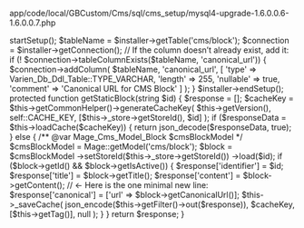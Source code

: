app/code/local/GBCustom/Cms/sql/cms_setup/mysql4-upgrade-1.6.0.0.6-1.6.0.0.7.php
<?php
/**
 * Upgrade script: add `canonical_url` column to the `cms_block` table
 * (from module version 1.6.0.0.6 → 1.6.0.0.7)
 */
$installer = $this;
$installer->startSetup();

$tableName  = $installer->getTable('cms/block');
$connection = $installer->getConnection();

// If the column doesn’t already exist, add it:
if (! $connection->tableColumnExists($tableName, 'canonical_url')) {
    $connection->addColumn(
        $tableName,
        'canonical_url',
        [
            'type'     => Varien_Db_Ddl_Table::TYPE_VARCHAR,
            'length'   => 255,
            'nullable' => true,
            'comment'  => 'Canonical URL for CMS Block'
        ]
    );
}

$installer->endSetup();
protected function getStaticBlock(string $id)
{
    $response = [];
    $cacheKey = $this->getCommonHelper()->generateCacheKey(
        $this->getVersion(),
        self::CACHE_KEY,
        [$this->_store->getStoreId(), $id]
    );

    if ($responseData = $this->loadCache($cacheKey)) {
        return json_decode($responseData, true);
    } else {
        /** @var Mage_Cms_Model_Block $cmsBlockModel */
        $cmsBlockModel = Mage::getModel('cms/block');
        $block = $cmsBlockModel
            ->setStoreId($this->_store->getStoreId())
            ->load($id);

        if ($block->getId() && $block->getIsActive()) {
            $response['identifier'] = $id;
            $response['title']      = $block->getTitle();
            $response['content']    = $block->getContent();

            // ← Here is the one minimal new line:
            $response['canonical'] = ['url' => $block->getCanonicalUrl()];

            $this->_saveCache(
                json_encode($this->getFilter()->out($response)),
                $cacheKey,
                [$this->getTag()],
                null
            );
        }
    }

    return $response;
}
